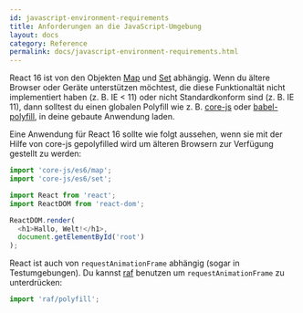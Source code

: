 ```yaml
---
id: javascript-environment-requirements
title: Anforderungen an die JavaScript-Umgebung
layout: docs
category: Reference
permalink: docs/javascript-environment-requirements.html
---
```


React 16 ist von den Objekten [Map](https://developer.mozilla.org/de/docs/Web/JavaScript/Reference/Global_Objects/Map) und [Set](https://developer.mozilla.org/de/docs/Web/JavaScript/Reference/Global_Objects/Set) abhängig. Wenn du ältere Browser oder Geräte unterstützen möchtest,
die diese Funktionaltät nicht implementiert haben (z. B. IE < 11) oder nicht Standardkonform sind (z. B. IE 11), dann solltest du einen globalen
Polyfill wie z. B. [core-js](https://github.com/zloirock/core-js) oder [babel-polyfill](https://babeljs.io/docs/usage/polyfill/), in deine gebaute Anwendung laden.

Eine Anwendung für React 16 sollte wie folgt aussehen, wenn sie mit der Hilfe von
core-js gepolyfilled wird um älteren Browsern zur Verfügung gestellt zu werden:

```js
import 'core-js/es6/map';
import 'core-js/es6/set';

import React from 'react';
import ReactDOM from 'react-dom';

ReactDOM.render(
  <h1>Hallo, Welt!</h1>,
  document.getElementById('root')
);
```

React ist auch von `requestAnimationFrame` abhängig (sogar in Testumgebungen).
Du kannst [raf](https://www.npmjs.com/package/raf) benutzen um `requestAnimationFrame` zu unterdrücken:

```js
import 'raf/polyfill';
```
